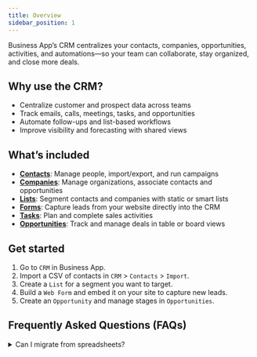 ```yaml
---
title: Overview
sidebar_position: 1
---
```

Business App’s CRM centralizes your contacts, companies, opportunities, activities, and automations—so your team can collaborate, stay organized, and close more deals.

## Why use the CRM?

- Centralize customer and prospect data across teams
- Track emails, calls, meetings, tasks, and opportunities
- Automate follow-ups and list-based workflows
- Improve visibility and forecasting with shared views

## What’s included

- **[Contacts](./contacts)**: Manage people, import/export, and run campaigns
- **[Companies](./companies)**: Manage organizations, associate contacts and opportunities
- **[Lists](./lists)**: Segment contacts and companies with static or smart lists
- **[Forms](./forms)**: Capture leads from your website directly into the CRM
- **[Tasks](./tasks)**: Plan and complete sales activities
- **[Opportunities](./opportunities)**: Track and manage deals in table or board views

## Get started

1. Go to `CRM` in Business App.
2. Import a CSV of contacts in `CRM` > `Contacts` > `Import`.
3. Create a `List` for a segment you want to target.
4. Build a `Web Form` and embed it on your site to capture new leads.
5. Create an `Opportunity` and manage stages in `Opportunities`.

## Frequently Asked Questions (FAQs)

<details>
<summary>Can I migrate from spreadsheets?</summary>

Yes. Use CSV import in `CRM` > `Contacts` to add and update records in bulk.
</details>
